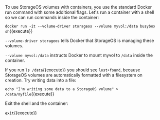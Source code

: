 To use StorageOS volumes with containers, you use the standard Docker run
command with some additional flags. Let's run a container with a shell so we
can run commands inside the container:

`docker run -it --volume-driver storageos --volume myvol:/data busybox
sh`{{execute}}

`--volume-driver storageos` tells Docker that StorageOS is managing these
volumes.

`--volume myvol:/data` instructs Docker to mount myvol to `/data` inside the
container.

If you run `ls /data`{{execute}} you should see `lost+found`, because StorageOS
volumes are automatically formatted with a filesystem on creation. Try writing
data into a file:

`echo "I'm writing some data to a StorageOS volume" > /data/myfile`{{execute}}

Exit the shell and the container:

`exit`{{execute}}
